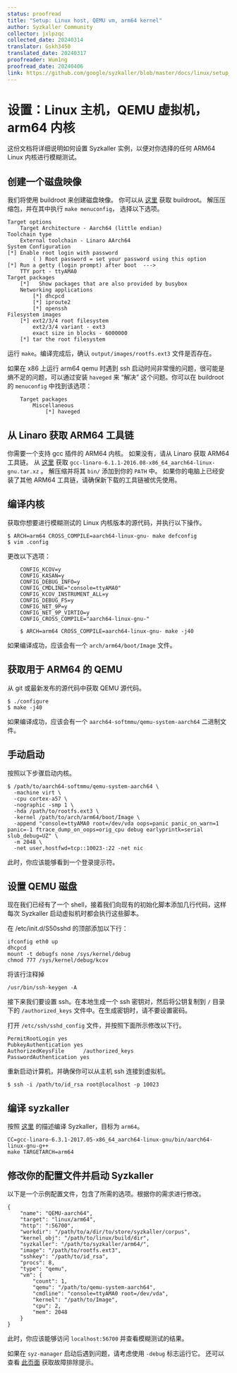 ```yaml
---
status: proofread
title: "Setup: Linux host, QEMU vm, arm64 kernel"
author: Syzkaller Community
collector: jxlpzqc
collected_date: 20240314
translator: Gskh3450
translated_date: 20240317
proofreader: Wum1ng
proofread_date: 20240406
link: https://github.com/google/syzkaller/blob/master/docs/linux/setup_linux-host_qemu-vm_arm64-kernel.md
---
```


# 设置：Linux 主机，QEMU 虚拟机，arm64 内核

这份文档将详细说明如何设置 Syzkaller 实例，以便对你选择的任何 ARM64 Linux 内核进行模糊测试。

## 创建一个磁盘映像

我们将使用 buildroot 来创建磁盘映像。
你可以从 [这里](https://buildroot.uclibc.org/download.html) 获取 buildroot。
解压压缩包，并在其中执行 `make menuconfig`，
选择以下选项。

    Target options
	    Target Architecture - Aarch64 (little endian)
    Toolchain type
	    External toolchain - Linaro AArch64
    System Configuration
    [*] Enable root login with password
            ( ) Root password = set your password using this option
    [*] Run a getty (login prompt) after boot  --->
	    TTY port - ttyAMA0
    Target packages
	    [*]   Show packages that are also provided by busybox
	    Networking applications
	        [*] dhcpcd
	        [*] iproute2
	        [*] openssh
    Filesystem images
	    [*] ext2/3/4 root filesystem
	        ext2/3/4 variant - ext3
	        exact size in blocks - 6000000
	    [*] tar the root filesystem

运行 `make`。编译完成后，确认 `output/images/rootfs.ext3` 文件是否存在。

如果在 x86 上运行 arm64 qemu 时遇到 ssh 启动时间非常慢的问题，很可能是熵不足的问题，可以通过安装 `haveged` 来 “解决” 这个问题。你可以在 buildroot 的 `menuconfig` 中找到该选项：

```
    Target packages
	    Miscellaneous
	        [*] haveged
```

## 从 Linaro 获取 ARM64 工具链

你需要一个支持 gcc 插件的 ARM64 内核。
如果没有，请从 Linaro 获取 ARM64 工具链。
从 [这里](https://releases.linaro.org/components/toolchain/binaries/6.1-2016.08/aarch64-linux-gnu/) 获取 `gcc-linaro-6.1.1-2016.08-x86_64_aarch64-linux-gnu.tar.xz` 。
解压缩并将其 `bin/` 添加到你的 `PATH` 中。
如果你的电脑上已经安装了其他 ARM64 工具链，请确保新下载的工具链被优先使用。

## 编译内核

获取你想要进行模糊测试的 Linux 内核版本的源代码，并执行以下操作。

    $ ARCH=arm64 CROSS_COMPILE=aarch64-linux-gnu- make defconfig
    $ vim .config

更改以下选项：
```
    CONFIG_KCOV=y
    CONFIG_KASAN=y
    CONFIG_DEBUG_INFO=y
    CONFIG_CMDLINE="console=ttyAMA0"
    CONFIG_KCOV_INSTRUMENT_ALL=y
    CONFIG_DEBUG_FS=y
    CONFIG_NET_9P=y
    CONFIG_NET_9P_VIRTIO=y
    CONFIG_CROSS_COMPILE="aarch64-linux-gnu-"
```
```
    $ ARCH=arm64 CROSS_COMPILE=aarch64-linux-gnu- make -j40
```

如果编译成功，应该会有一个 `arch/arm64/boot/Image` 文件。

## 获取用于 ARM64 的 QEMU

从 git 或最新发布的源代码中获取 QEMU 源代码。

    $ ./configure
    $ make -j40

如果编译成功，应该会有一个 `aarch64-softmmu/qemu-system-aarch64` 二进制文件。

## 手动启动

按照以下步骤启动内核。

    $ /path/to/aarch64-softmmu/qemu-system-aarch64 \
      -machine virt \
      -cpu cortex-a57 \
      -nographic -smp 1 \
      -hda /path/to/rootfs.ext3 \
      -kernel /path/to/arch/arm64/boot/Image \
      -append "console=ttyAMA0 root=/dev/vda oops=panic panic_on_warn=1 panic=-1 ftrace_dump_on_oops=orig_cpu debug earlyprintk=serial slub_debug=UZ" \
      -m 2048 \
      -net user,hostfwd=tcp::10023-:22 -net nic

此时，你应该能够看到一个登录提示符。

## 设置 QEMU 磁盘

现在我们已经有了一个 shell，接着我们向现有的初始化脚本添加几行代码，这样每次 Syzkaller 启动虚拟机时都会执行这些脚本。

在 /etc/init.d/S50sshd 的顶部添加以下行：

    ifconfig eth0 up
    dhcpcd
    mount -t debugfs none /sys/kernel/debug
    chmod 777 /sys/kernel/debug/kcov

将该行注释掉

    /usr/bin/ssh-keygen -A


接下来我们要设置 ssh。在本地生成一个 ssh 密钥对，然后将公钥复制到 `/` 目录下的 `/authorized_keys` 文件中。在生成密钥时，请不要设置密码。

打开 `/etc/ssh/sshd_config` 文件，并按照下面所示修改以下行。

    PermitRootLogin yes
    PubkeyAuthentication yes
    AuthorizedKeysFile      /authorized_keys
    PasswordAuthentication yes

重新启动计算机，并确保你可以从主机 ssh 连接到虚拟机。

    $ ssh -i /path/to/id_rsa root@localhost -p 10023

## 编译 syzkaller

按照 [这里](/sources/syzkaller/linux/setup.md#go-and-syzkaller) 的描述编译 Syzkaller，目标为 `arm64`。

```
CC=gcc-linaro-6.3.1-2017.05-x86_64_aarch64-linux-gnu/bin/aarch64-linux-gnu-g++
make TARGETARCH=arm64
```


## 修改你的配置文件并启动 Syzkaller

以下是一个示例配置文件，包含了所需的选项。根据你的需求进行修改。

```
{
    "name": "QEMU-aarch64",
    "target": "linux/arm64",
    "http": ":56700",
    "workdir": "/path/to/a/dir/to/store/syzkaller/corpus",
    "kernel_obj": "/path/to/linux/build/dir",
    "syzkaller": "/path/to/syzkaller/arm64/",
    "image": "/path/to/rootfs.ext3",
    "sshkey": "/path/to/id_rsa",
    "procs": 8,
    "type": "qemu",
    "vm": {
        "count": 1,
        "qemu": "/path/to/qemu-system-aarch64",
        "cmdline": "console=ttyAMA0 root=/dev/vda",
        "kernel": "/path/to/Image",
        "cpu": 2,
        "mem": 2048
    }
}
```

此时，你应该能够访问 `localhost:56700` 并查看模糊测试的结果。

如果在 `syz-manager` 启动后遇到问题，请考虑使用 `-debug` 标志运行它。
还可以查看 [此页面](/sources/syzkaller/linux/troubleshooting.md) 获取故障排除提示。
